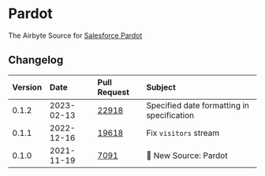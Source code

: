 # Pardot

The Airbyte Source for [Salesforce Pardot](https://www.pardot.com/)

## Changelog

| Version | Date       | Pull Request                                             | Subject               |
| :------ | :--------- | :------------------------------------------------------- | :-------------------- |
| 0.1.2   | 2023-02-13 | [22918](https://github.com/airbytehq/airbyte/pull/22918) | Specified date formatting in specification  |
| 0.1.1   | 2022-12-16 | [19618](https://github.com/airbytehq/airbyte/pull/19618) | Fix `visitors` stream |
| 0.1.0   | 2021-11-19 | [7091](https://github.com/airbytehq/airbyte/pull/7091)   | 🎉 New Source: Pardot |
